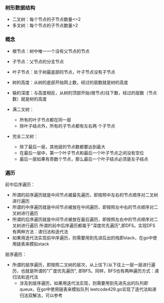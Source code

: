 ### 树形数据结构
- 二叉树：每个节点的子节点数量<=2
- 多叉树：每个节点的子节点数量>2

### 概念
- 根节点：树中唯一一个没有父节点的节点
- 子节点：父节点的分支节点
- 叶子节点：处于树最底部的节点，叶子节点没有子节点
  
- 树的高度：从树的底部开始网上数，经过的层数就是树的高度
- 输的深度：与高度相反，从树的顶部开始(根节点)往下数，经过的层数（节点数）就是树的高度

 - 满二叉树：
   - 所有的叶子节点都在同一层
   - 除叶子结点外，所有的子节点都有左右两 个子节点

- 完全二叉树：
  - 除了最后一层，其他层的节点数都要达到最大
  - 在最后一层中，第一个叶子节点和最后一个叶子节点之间没有空位
  - 最后一层如果有奇数个节点，那么最后一个叶子结点必须是左子结点



### 遍历
前中后序遍历：
- 所谓的前序遍历就是中间节点被最先遍历，即按照中左右的节点顺序对二叉树进行遍历
- 所谓的中序遍历就是中间节点被放在中间遍历，即按照左中右的节点顺序对二叉树进行遍历
- 所谓的后序遍历就是中间节点被放在最后遍历，即按照左右中的节点顺序对二叉树进行遍历
所谓的前中后序遍历都属于"深度优先遍历",即DFS。实现DFS有两种方法：递归法和迭代法
- 如果用迭代法实现前中序遍历，则需要用到先进后出的栈即stack，在go中使用链表来模拟stack

层序遍历： 
- 所谓的层序遍历，即按照二叉树的层次，从上往下/从下往上一层一层进行遍历，也就是所谓的"广度优先遍历", 即BFS。同样，BFS也有两种遍历方式：递归法和迭代法
  - 涉及到层序遍历，如果用迭代法实现，则需要用到先进先出的队列即queue，在go中使用链表来模拟队列
leetcode429.go实现了迭代法和递归法双解法，可以参考
